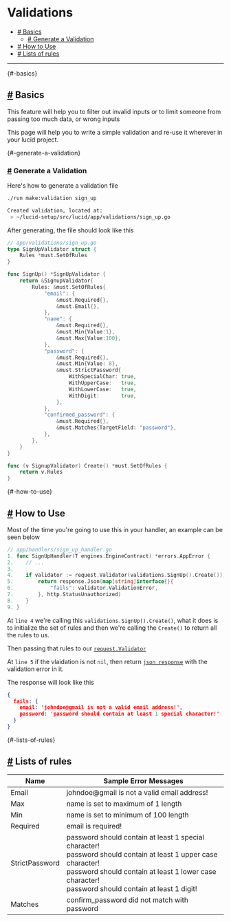 # Validations

- [# Basics](#-basics)
  - [# Generate a Validation](#-generate-a-validation)
- [# How to Use](#-how-to-use)
- [# Lists of rules](#-lists-of-rules)

---

{#-basics}

## [#](#-basics) Basics

This feature will help you to filter out invalid inputs or to limit someone from passing too much data, or wrong inputs

This page will help you to write a simple validation and re-use it wherever in your lucid project.

{#-generate-a-validation}

### [#](#-generate-a-validation) Generate a Validation

Here's how to generate a validation file

```bash
./run make:validation sign_up

Created validation, located at:
 > ~/lucid-setup/src/lucid/app/validations/sign_up.go
```

After generating, the file should look like this

```go
// app/validations/sign_up.go
type SignUpValidator struct {
    Rules *must.SetOfRules
}

func SignUp() *SignUpValidator {
    return &SignupValidator{
        Rules: &must.SetOfRules{
            "email": {
                &must.Required{},
                &must.Email{},
            },
            "name": {
                &must.Required{},
                &must.Min{Value:1},
                &must.Max{Value:100},
            },
            "password": {
                &must.Required{},
                &must.Min{Value: 8},
                &must.StrictPassword{
                    WithSpecialChar: true,
                    WithUpperCase:   true,
                    WithLowerCase:   true,
                    WithDigit:       true,
                },
            },
            "confirmed_password": {
                &must.Required{},
                &must.Matches{TargetField: "password"},
            },
        },
    }
}

func (v SignupValidator) Create() *must.SetOfRules {
    return v.Rules
}
```

{#-how-to-use}

## [#](#-how-to-use) How to Use

Most of the time you're going to use this in your handler, an example can be seen below

```go
// app/handlers/sign_up_handler.go
1. func SignUpHandler(T engines.EngineContract) *errors.AppError {
2.    // ...
3.
4.    if validator := request.Validator(validations.SignUp().Create()); validator != nil {
5.        return response.Json(map[string]interface{}{
6.            "fails": validator.ValidationError,
7.        }, http.StatusUnauthorized)
8.    }
9. }
```

At `line 4` we're calling this `validations.SignUp().Create()`, what it does is to initialize the set of rules and then we're calling the `Create()` to return all the rules to us.

Then passing that rules to our [`request.Validator`](http://localhost:8332/handlers#-request--response)

At `line 5` if the vlaidation is not `nil`, then return [`json response`](http://localhost:8332/handlers#-request--response) with the validation error in it.

The response will look like this

```json
{
  fails: {
    email: 'johndoe@gmail is not a valid email address!',
    password: 'password should contain at least 1 special character!'
  }
}
```

{#-lists-of-rules}

## [#](#-lists-of-rules) Lists of rules

Name | Sample Error Messages
-----|-----
Email | johndoe@gmail is not a valid email address!
Max | name is set to maximum of 1 length
Min | name is set to minimum of 100 length
Required | email is required!
StrictPassword | password should contain at least 1 special character!<br>password should contain at least 1 upper case character!<br>password should contain at least 1 lower case character!<br>password should contain at least 1 digit!
Matches | confirm_password did not match with password
